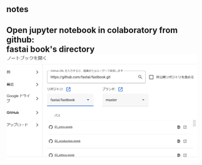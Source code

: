 
## notes

Open jupyter notebook in colaboratory from github:<br>
fastai book's directory<br>
<img src="/docs/assets/111.PNG" width="500" alt=""><br>
---
